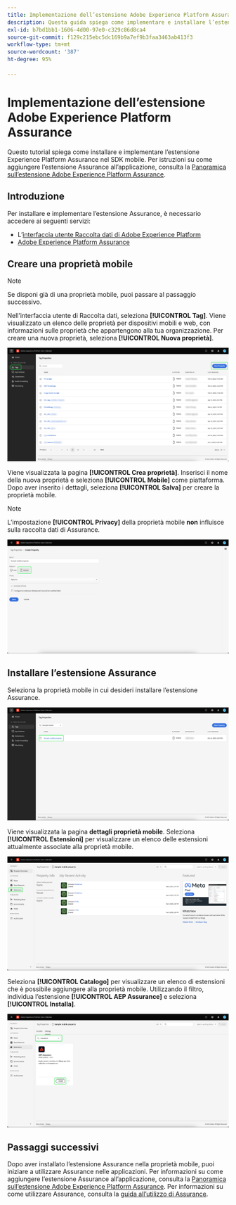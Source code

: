 ```yaml
---
title: Implementazione dell’estensione Adobe Experience Platform Assurance
description: Questa guida spiega come implementare e installare l’estensione Adobe Experience Platform Assurance.
exl-id: b7bd1bb1-1606-4d00-97e0-c329c86d8ca4
source-git-commit: f129c215ebc5dc169b9a7ef9b3faa3463ab413f3
workflow-type: tm+mt
source-wordcount: '387'
ht-degree: 95%

---
```


# Implementazione dell’estensione Adobe Experience Platform Assurance

Questo tutorial spiega come installare e implementare l’estensione Experience Platform Assurance nel SDK mobile. Per istruzioni su come aggiungere l’estensione Assurance all’applicazione, consulta la [Panoramica sull’estensione Adobe Experience Platform Assurance](https://developer.adobe.com/client-sdks/documentation/platform-assurance-sdk/#add-the-aep-assurance-extension-to-your-app).

## Introduzione

Per installare e implementare l’estensione Assurance, è necessario accedere ai seguenti servizi:

- L’[interfaccia utente Raccolta dati di Adobe Experience Platform](https://experience.adobe.com/it#/data-collection/)
- [Adobe Experience Platform Assurance](https://experience.adobe.com/it/assurance)

## Creare una proprietà mobile

>[!NOTE]
>
>Se disponi già di una proprietà mobile, puoi passare al passaggio successivo.

Nell’interfaccia utente di Raccolta dati, seleziona **[!UICONTROL Tag]**. Viene visualizzato un elenco delle proprietà per dispositivi mobili e web, con informazioni sulle proprietà che appartengono alla tua organizzazione. Per creare una nuova proprietà, seleziona **[!UICONTROL Nuova proprietà]**.

![Il pulsante Nuova proprietà è evidenziato e mostra gli elementi selezionati per creare una nuova proprietà](./images/implement-assurance/create-new-property.png)

Viene visualizzata la pagina **[!UICONTROL Crea proprietà]**. Inserisci il nome della nuova proprietà e seleziona **[!UICONTROL Mobile]** come piattaforma. Dopo aver inserito i dettagli, seleziona **[!UICONTROL Salva]** per creare la proprietà mobile.

>[!NOTE]
>
>L’impostazione **[!UICONTROL Privacy]** della proprietà mobile **non** influisce sulla raccolta dati di Assurance.

![Viene visualizzata la pagina Crea proprietà. Qui è possibile inserire informazioni sulla proprietà mobile.](./images/implement-assurance/create-property.png)

## Installare l’estensione Assurance

Seleziona la proprietà mobile in cui desideri installare l’estensione Assurance.

![Viene visualizzata la pagina Proprietà dei tag, con la proprietà mobile selezionata evidenziata.](./images/implement-assurance/select-mobile-property.png)

Viene visualizzata la pagina **dettagli proprietà mobile**. Seleziona **[!UICONTROL Estensioni]** per visualizzare un elenco delle estensioni attualmente associate alla proprietà mobile.

![Viene visualizzata la pagina dei dettagli della proprietà mobile. Vengono visualizzate le informazioni sulle attività recenti. La scheda Estensioni è evidenziata.](./images/implement-assurance/tag-properties.png)

Seleziona **[!UICONTROL Catalogo]** per visualizzare un elenco di estensioni che è possibile aggiungere alla proprietà mobile. Utilizzando il filtro, individua l’estensione **[!UICONTROL AEP Assurance]** e seleziona **[!UICONTROL Installa]**.

![Viene visualizzato il catalogo delle estensioni. L’estensione Assurance viene filtrata e visualizzata, con il pulsante Installa evidenziato.](./images/implement-assurance/assurance-extension.png)

## Passaggi successivi

Dopo aver installato l’estensione Assurance nella proprietà mobile, puoi iniziare a utilizzare Assurance nelle applicazioni. Per informazioni su come aggiungere l’estensione Assurance all’applicazione, consulta la [Panoramica sull’estensione Adobe Experience Platform Assurance](https://developer.adobe.com/client-sdks/documentation/platform-assurance-sdk/#add-the-aep-assurance-extension-to-your-app). Per informazioni su come utilizzare Assurance, consulta la [guida all’utilizzo di Assurance](./using-assurance.md).
